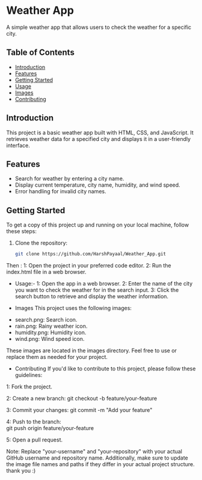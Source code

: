 # Weather App

A simple weather app that allows users to check the weather for a specific city.

## Table of Contents
- [Introduction](#introduction)
- [Features](#features)
- [Getting Started](#getting-started)
- [Usage](#usage)
- [Images](#images)
- [Contributing](#contributing)

## Introduction

This project is a basic weather app built with HTML, CSS, and JavaScript. It retrieves weather data for a specified city and displays it in a user-friendly interface.

## Features

- Search for weather by entering a city name.
- Display current temperature, city name, humidity, and wind speed.
- Error handling for invalid city names.

## Getting Started

To get a copy of this project up and running on your local machine, follow these steps:

1. Clone the repository:

   ```bash
   git clone https://github.com/HarshPayaal/Weather_App.git
Then :
1: Open the project in your preferred code editor.
2: Run the index.html file in a web browser.

* Usage:-
1: Open the app in a web browser.
2: Enter the name of the city you want to check the weather for in the search input.
3: Click the search button to retrieve and display the weather information.

* Images
This project uses the following images:

- search.png: Search icon.
- rain.png: Rainy weather icon.
- humidity.png: Humidity icon.
- wind.png: Wind speed icon.

These images are located in the images directory. Feel free to use or replace them as needed for your project.

* Contributing
If you'd like to contribute to this project, please follow these guidelines:

1: Fork the project.

2: Create a new branch:
   git checkout -b feature/your-feature
   
3: Commit your changes:
   git commit -m "Add your feature"
   
4: Push to the branch:   
   git push origin feature/your-feature

5: Open a pull request.

Note: 
Replace "your-username" and "your-repository" with your actual GitHub username and repository name. Additionally, make sure to update the image file names and paths if they differ in your actual project structure.
thank you :)




